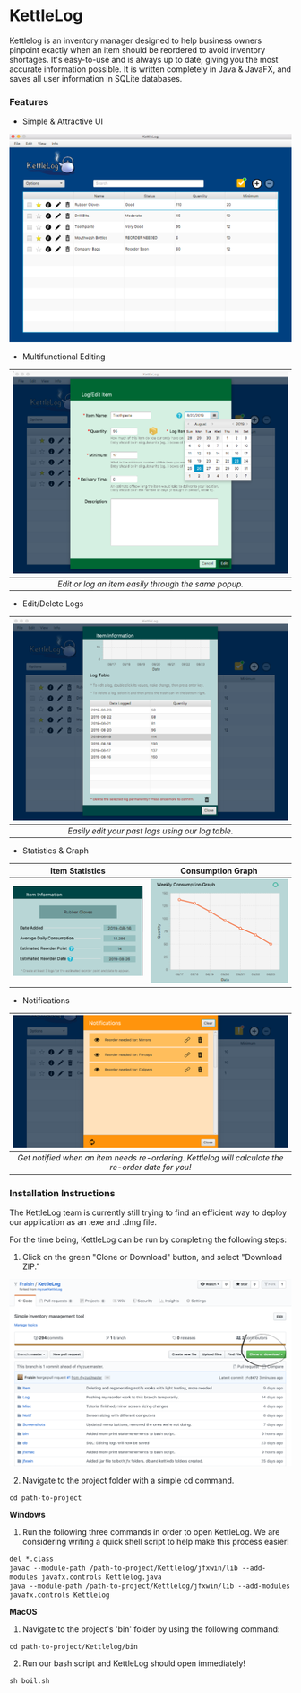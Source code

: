 # KettleLog

Kettlelog is an inventory manager designed to help business owners pinpoint exactly when an item should be reordered to avoid inventory shortages. It's easy-to-use and is always up to date, giving you the most accurate information possible. It is written completely in Java & JavaFX, and saves all user information in SQLite databases.

### Features

* Simple & Attractive UI 

![](https://github.com/Fraisin/KettleLog/blob/master/Screenshots/maintable.png) 

* Multifunctional Editing

| ![](https://github.com/Fraisin/KettleLog/blob/master/Screenshots/edit.png) | 
|:--:| 
| *Edit or log an item easily through the same popup.* |

* Edit/Delete Logs

| ![](https://github.com/Fraisin/KettleLog/blob/master/Screenshots/logtable.png) | 
|:--:| 
| *Easily edit your past logs using our log table.* |

* Statistics & Graph 

Item Statistics            |  Consumption Graph
:-------------------------:|:-------------------------:
![](https://github.com/Fraisin/KettleLog/blob/master/Screenshots/stats.png)  |  ![](https://github.com/Fraisin/KettleLog/blob/master/Screenshots/graph.png)

* Notifications

| <img src="https://github.com/Fraisin/KettleLog/blob/master/Screenshots/notifs.png"/> | 
|:--:| 
| *Get notified when an item needs re-ordering. Kettlelog will calculate the re-order date for you!* |

### Installation Instructions

The KettleLog team is currently still trying to find an efficient way to deploy our application as an .exe and .dmg file. 

For the time being, KettleLog can be run by completing the following steps: 

1. Click on the green "Clone or Download" button, and select "Download ZIP."

![](https://github.com/Fraisin/KettleLog/blob/master/Screenshots/clone.png) 

2. Navigate to the project folder with a simple cd command. 
```
cd path-to-project
```
**Windows**
1. Run the following three commands in order to open KettleLog. 
We are considering writing a quick shell script to help make this process easier!

```
del *.class
javac --module-path /path-to-project/Kettlelog/jfxwin/lib --add-modules javafx.controls Kettlelog.java
java --module-path /path-to-project/Kettlelog/jfxwin/lib --add-modules javafx.controls Kettlelog
```
**MacOS**

1. Navigate to the project's 'bin' folder by using the following command: 

```
cd path-to-project/Kettlelog/bin
```
2. Run our bash script and KettleLog should open immediately!

```
sh boil.sh
```

